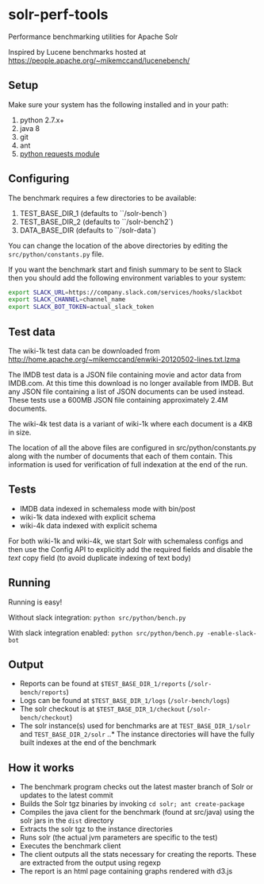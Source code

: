 # solr-perf-tools
Performance benchmarking utilities for Apache Solr

Inspired by Lucene benchmarks hosted at https://people.apache.org/~mikemccand/lucenebench/

## Setup

Make sure your system has the following installed and in your path:
1. python 2.7.x+
2. java 8
3. git
4. ant
5. [python requests module](http://docs.python-requests.org/en/master/user/install/)

## Configuring

The benchmark requires a few directories to be available:
1. TEST_BASE_DIR_1 (defaults to ``/solr-bench`)
2. TEST_BASE_DIR_2 (defaults to ``/solr-bench2`)
3. DATA_BASE_DIR (defaults to ``/solr-data`)

You can change the location of the above directories by editing the `src/python/constants.py` file.

If you want the benchmark start and finish summary to be sent to Slack then you should add the following
environment variables to your system:
```bash
export SLACK_URL=https://company.slack.com/services/hooks/slackbot
export SLACK_CHANNEL=channel_name
export SLACK_BOT_TOKEN=actual_slack_token
```

## Test data

The wiki-1k test data can be downloaded from http://home.apache.org/~mikemccand/enwiki-20120502-lines.txt.lzma

The IMDB test data is a JSON file containing movie and actor data from IMDB.com. At this time this download is no
longer available from IMDB. But any JSON file containing a list of JSON documents can be used instead. These tests
use a 600MB JSON file containing approximately 2.4M documents.

The wiki-4k test data is a variant of wiki-1k where each document is a 4KB in size.

The location of all the above files are configured in src/python/constants.py along with the number of documents
that each of them contain. This information is used for verification of full indexation at the end of the run.

## Tests

* IMDB data indexed in schemaless mode with bin/post
* wiki-1k data indexed with explicit schema
* wiki-4k data indexed with explicit schema

For both wiki-1k and wiki-4k, we start Solr with schemaless configs and then use the Config API to explicitly
add the required fields and disable the _text_ copy field (to avoid duplicate indexing of text body)

## Running

Running is easy!

Without slack integration:
`python src/python/bench.py`

With slack integration enabled:
`python src/python/bench.py -enable-slack-bot`

## Output

* Reports can be found at `$TEST_BASE_DIR_1/reports` (`/solr-bench/reports`)
* Logs can be found at `$TEST_BASE_DIR_1/logs`  (`/solr-bench/logs`)
* The solr checkout is at `$TEST_BASE_DIR_1/checkout` (`/solr-bench/checkout`)
* The solr instance(s) used for benchmarks are at `TEST_BASE_DIR_1/solr` and `TEST_BASE_DIR_2/solr`
..* The instance directories will have the fully built indexes at the end of the benchmark

## How it works

* The benchmark program checks out the latest master branch of Solr or updates to the latest commit
* Builds the Solr tgz binaries by invoking `cd solr; ant create-package`
* Compiles the java client for the benchmark (found at src/java) using the solr jars in the `dist` directory
* Extracts the solr tgz to the instance directories
* Runs solr (the actual jvm parameters are specific to the test)
* Executes the benchmark client
* The client outputs all the stats necessary for creating the reports. These are extracted from the output using regexp
* The report is an html page containing graphs rendered with d3.js